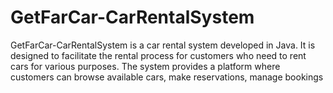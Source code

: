 # GetFarCar-CarRentalSystem


GetFarCar-CarRentalSystem is a car rental system developed in Java. It is designed to facilitate the rental process for customers who need to rent cars for various purposes. The system provides a platform where customers can browse available cars, make reservations, manage bookings



